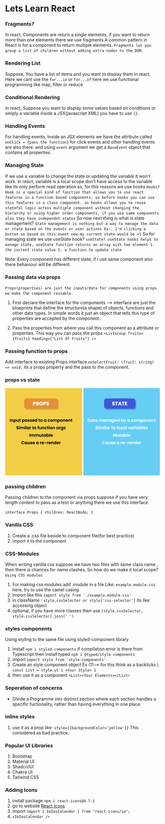 # Lets Learn React

### Fragments?

In react, Components are return a single elements, if you want to return more than one elements there we use fragments.A common pattern in React is for a component to return multiple elements. `Fragments let you group a list of children without adding extra nodes to the DOM.`

### Rendering List

Suppose, You have a list of items and you want to display them in react, Here we cant use the `for...in` or `for...of` here we use functional programming like map, filter or reduce

### Conditional Rendering

In react, Suppose you want to display some values based on conditions or simply a variable inside a JSX(javascript XML) you have to use `{}`.

### Handling Events

For handling events, Inside an JSX elements we have the attribute called `onClick = {pass the function}` for click events and other handling events are also there. and using `event` argument we get a `BaseEvent` object that contains all properties.

### Managing State

If we use a variable to change the state or updating the variable it won't work. In react, variable is a local scope don't have access to the variable like its only perform read operation so, for this reasons we use hooks
`Hooks? Hook is a special kind of function that allows you to use react features in a function based components, so before hooks you can use this features in a class component. so hooks allows you to reuse stateful logic across multiple component without changing the hierarchy or using higher order components, if you use same components also they have independnt states`
So now next thing is what is state management?
`State management is nothing but a way to manage the data or state based on the events or user actions Ex:. I'm clicking a button so based on this event now my current state would be +1`
So for managing state we use useState hook?
`useState? useState hooks helps to manage state, useState function returns an array with two element 1. the current state value 2. a function to update state`

Note: Every component has different state, if i use same component also there behaviour will be different.

### Passing data via props

`Props(properties) are just the inputs/data for components using props we make the component reusable.`

1. First declare the interface for the components --> interface are just the blueprints that define the structure(a shape) of objects, functions and other data types. In simple words it just an object that tells this type of properties are accepted by the component.

2. Pass the properties from where you call this component as a attribute or properties.
   This way you can pass the props
   `<ListGroup fruits={fruits} heading={"List Of Fruits"} />`

### Passing function to props

Add interface to existing Props interface `onSelectFruit: (fruit: string) => void;` its a props property and the pass to the component.

### props vs state

![Difference between props vs state](image.png)

### passing children

Passing children to the component via props
suppose if you have very length content to pass as a text or anything there we use this interface

`interface Props {
  children: ReactNode;
}`

### Vanilla CSS

1. Create a .css file beside to component file(for best practice)
2. import it to the component

### CSS-Modules

When writing vanilla css suppose we have two files with same class name , then there is chances for name clashes, So how do we make it local scope? `Using CSS modules`

1. For making css modules add .module in a file Like: `example.module.css` here, try to use the camel casing
2. Import like this `import style from './example.module.css'`
3. in className : `style.cssSelector or style['css-selector']` its like accessing object
4. optional, if you have more classes then use `[style.cssSelector, style.cssSelector].join(' ')`

### styles components

Using styling to the same file using styled-component library

1. Install `npm i styled-components` if compilation error is there from Typescript then install typed `npm i @typed/style-components`
2. import `import style from 'style-components'`
3. Create an style component object
   Ex (11--> for this think as a backticks )
   `const List = style.ul 1 <Your Style> 1`
4. then use it as a component
   `<List><Your Elements></List>`

### Seperation of concerns

- Divide a Programme into distinct section where each section handles a specific fuctionality, rather than having everything in one place.

### inline styles

1. use it as a prop like: `style={{backgroundColor='yellow'}}` This considered as bad practice.

### Popular UI Libraries

1. Bootstrap
2. Material UI
3. Shadcn/UI
4. Chakra UI
5. Tailwind CSS

### Adding Icons

1. install package `npm i react-icons@4.7.1`
2. go to website [React Icons](https://react-icons.github.io/)
3. import `import { IoIosCalendar } from "react-icons/io";`
4. `<IoIosCalendar />`
